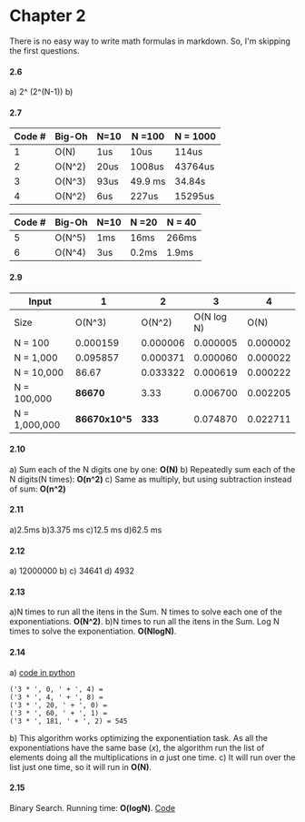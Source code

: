 # Chapter 2

There is no easy way to write math formulas in markdown. So, I'm skipping the first questions. 

#### 2.6

a) 2^ (2^(N-1))
b) 

#### 2.7

| Code # | Big-Oh | N=10 | N =100  | N = 1000 |
| ------ | ------ | ---- | ------- | -------- |
| 1      | O(N)   | 1us  | 10us    | 114us    |
| 2      | O(N^2) | 20us | 1008us  | 43764us  |
| 3      | O(N^3) | 93us | 49.9 ms | 34.84s   |
| 4      | O(N^2) | 6us  | 227us   | 15295us  |

| Code # | Big-Oh | N=10 | N =20 | N = 40 |
| ------ | ------ | ---- | ----- | ------ |
| 5      | O(N^5) | 1ms  | 16ms  | 266ms  |
| 6      | O(N^4) | 3us  | 0.2ms | 1.9ms  |

#### 2.9

| Input         | 1              | 2        | 3          | 4        |
| ------------- | -------------- | -------- | ---------- | -------- |
| Size          | O(N^3)         | O(N^2)   | O(N log N) | O(N)     |
| N = 100       | 0.000159       | 0.000006 | 0.000005   | 0.000002 |
| N = 1,000     | 0.095857       | 0.000371 | 0.000060   | 0.000022 |
| N = 10,000    | 86.67          | 0.033322 | 0.000619   | 0.000222 |
| N = 100,000   | **86670**      | 3.33     | 0.006700   | 0.002205 |
| N = 1,000,000 | **86670x10^5** | **333**  | 0.074870   | 0.022711 |

#### 2.10

a) Sum each of the N digits one by one: **O(N)**
b) Repeatedly sum each of the N digits(N times): **O(n^2)**
c) Same as multiply, but using subtraction instead of sum: **O(n^2)**

#### 2.11

a)2.5ms
b)3.375 ms
c)12.5 ms
d)62.5 ms

#### 2.12

a) 12000000
b) 
c) 34641
d) 4932

#### 2.13

a)N times to run all the itens in the Sum. N times to solve each one of the exponentiations. 
**O(N^2)**.
b)N times to run all the itens in the Sum. Log N times to solve the exponentiation. **O(NlogN)**.

#### 2.14

a) [code in python](./214.py)
```
('3 * ', 0, ' + ', 4) =
('3 * ', 4, ' + ', 8) =
('3 * ', 20, ' + ', 0) =
('3 * ', 60, ' + ', 1) = 
('3 * ', 181, ' + ', 2) = 545
```
b) This algorithm works optimizing the exponentiation task. As all the exponentiations have the same base (*x*), the algorithm run the list of elements doing all the multiplications in *a* just one time.
c) It will run over the list just one time, so it will run in **O(N)**.

#### 2.15 
Binary Search. Running time: **O(logN)**. [Code](./215.py)